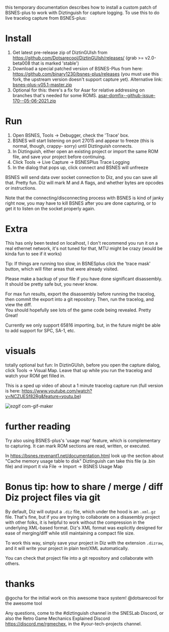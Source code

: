 this temporary documentation describes how to install a custom patch of BSNES-plus to work with Diztinguish for capture logging.
To use this to do live tracelog capture from BSNES-plus:

# Install
1. Get latest pre-release zip of DiztinGUIsh from https://github.com/Dotsarecool/DiztinGUIsh/releases/ (grab >= v2.0-beta008 that is marked 'stable')
2. Download a special patched version of BSNES-Plus from here: https://github.com/binary1230/bsnes-plus/releases (you must use this fork, the upstream version doesn't support capture yet).  Alternative link: [bsnes-plus-v05.1-master.zip](https://github.com/Dotsarecool/DiztinGUIsh/files/6432652/bsnes-plus-v05.1-master.zip)
3. Optional for this: there's a fix for Asar for relative addressing on branches that's needed for some ROMS. [asar-domfix--github-issue-170--05-06-2021.zip](https://github.com/Dotsarecool/DiztinGUIsh/files/6432707/asar-domfix--github-issue-170--05-06-2021.zip)

# Run
1. Open BSNES, Tools -> Debugger, check the 'Trace' box. 
2. BSNES will start listening on port 27015 and appear to freeze (this is normal, though, crappy- sorry) until Diztinguish connects.
2. In Diztinguish, either open an existing project or import the same ROM file, and save your project before continuing.
3. Click Tools -> Live Capture -> BSNESPlus Trace Logging
4. In the dialog that pops up, click connect and BSNES will unfreeze

BSNES will send data over socket connection to Diz, and you can save all that. Pretty fun.  Diz will mark M and A flags, and whether bytes are opcodes or instructions.

Note that the connecting/disconnecting process with BSNES is kind of janky right now, you may have to kill BSNES after you are done capturing, or to get it to listen 
on the socket properly again.

# Extra

This has only been tested on localhost, I don't recommend you run it on a real ethernet network, it's not tuned for that, MTU might be crazy (would be kinda fun to see if it works)

Tip: If things are running too slow, in BSNESplus click the 'trace mask' button, which will filter areas that were already visited.

Please make a backup of your file if you have done significant disassembly. It should be pretty safe but, you never know.

For max fun results, export the disassembly before running the tracelog, then commit the export into a git repository.  Then, run the tracelog, and view the diff.  
You should hopefully see lots of the game code being revealed. Pretty Great!

Currently we only support 65816 importing, but, in the future might be able to add support for SPC, SA-1, etc.

# visuals

totally optional but fun: In DiztinGUIsh, before you open the capture dialog, click Tools -> Visual Map. Leave that up while you run the tracelog and watch your ROM get filled in.

This is a sped up video of about a 1 minute tracelog capture run (full version is here: https://www.youtube.com/watch?v=NCZUESf82Rg&feature=youtu.be)

![ezgif com-gif-maker](https://user-images.githubusercontent.com/5413064/97286056-69033900-1819-11eb-925d-67e1bbce95a7.gif)

# further reading

Try also using BSNES-plus's 'usage map' feature, which is complementary to capturing. It can mark ROM sections are read, written, or executed.

In https://bsnes.revenant1.net/documentation.html look up the section about "Cache memory usage table to disk"
Diztinguish can take this file (a .bin file) and import it via File -> Import -> BSNES Usage Map

# Bonus tip: how to share / merge / diff Diz project files via git

By default, Diz will output a ```.diz``` file, which under the hood is an ```.xml.gz``` file.  That's fine, but if you are trying to collaborate on a disasembly project with other folks, it is helpful to work without the compression in the underlying XML-based format.  Diz's XML format was explicitly designed for ease of merging/diff while still maintaining a compact file size.

To work this way, simply save your project in Diz with the extension ```.dizraw```, and it will write your project in plain text/XML automatically.

You can check that project file into a git repository and collaborate with others.

# thanks 
@gocha for the initial work on this awesome trace system! @dotsarecool for the awesome tool

Any questions, come to the #diztinguish channel in the SNESLab Discord,
or also the Retro Game Mechanics Explained Discord https://discord.me/rgmechex, in the #your-tech-projects channel.
